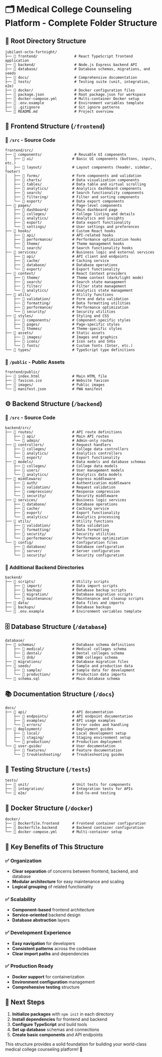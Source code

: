 # 🗂️ **Medical College Counseling Platform - Complete Folder Structure**

## 📁 **Root Directory Structure**

```
jubilant-octo-fortnight/
├── 📁 frontend/                 # React TypeScript frontend application
├── 📁 backend/                  # Node.js Express backend API
├── 📁 database/                 # Database schemas, migrations, and seeds
├── 📁 docs/                     # Comprehensive documentation
├── 📁 tests/                    # Testing suite (unit, integration, e2e)
├── 📁 docker/                   # Docker configuration files
├── 📄 package.json              # Root package.json for workspace
├── 📄 docker-compose.yml        # Multi-container Docker setup
├── 📄 .env.example              # Environment variables template
├── 📄 .gitignore                # Git ignore patterns
└── 📄 README.md                 # Project overview
```

## 🎨 **Frontend Structure (`/frontend`)**

### **📁 `/src` - Source Code**
```
frontend/src/
├── 📁 components/               # Reusable UI components
│   ├── 📁 ui/                  # Basic UI components (buttons, inputs, etc.)
│   ├── 📁 layout/              # Layout components (header, sidebar, footer)
│   ├── 📁 forms/               # Form components and validation
│   ├── 📁 charts/              # Data visualization components
│   ├── 📁 tables/              # Data table and virtual scrolling
│   ├── 📁 analytics/           # Analytics dashboard components
│   ├── 📁 search/              # Search functionality components
│   ├── 📁 filtering/           # Filter and sorting components
│   └── 📁 export/              # Data export components
├── 📁 pages/                   # Page-level components
│   ├── 📁 dashboard/           # Main dashboard page
│   ├── 📁 colleges/            # College listing and details
│   ├── 📁 analytics/           # Analytics and insights
│   ├── 📁 export/              # Data export functionality
│   └── 📁 settings/            # User settings and preferences
├── 📁 hooks/                   # Custom React hooks
│   ├── 📁 api/                 # API-related hooks
│   ├── 📁 performance/         # Performance optimization hooks
│   ├── 📁 theme/               # Theme management hooks
│   └── 📁 search/              # Search functionality hooks
├── 📁 services/                # Business logic and external services
│   ├── 📁 api/                 # API client and endpoints
│   ├── 📁 cache/               # Caching service
│   ├── 📁 database/            # Database operations
│   └── 📁 export/              # Export functionality
├── 📁 context/                 # React Context providers
│   ├── 📁 theme/               # Theme context (dark/light mode)
│   ├── 📁 search/              # Search state management
│   ├── 📁 filter/              # Filter state management
│   └── 📁 analytics/           # Analytics state management
├── 📁 utils/                   # Utility functions
│   ├── 📁 validation/          # Form and data validation
│   ├── 📁 formatting/          # Data formatting utilities
│   ├── 📁 performance/         # Performance optimization
│   └── 📁 security/            # Security utilities
├── 📁 styles/                  # Styling and CSS
│   ├── 📁 components/          # Component-specific styles
│   ├── 📁 pages/               # Page-specific styles
│   └── 📁 themes/              # Theme-specific styles
├── 📁 assets/                  # Static assets
│   ├── 📁 images/              # Images and graphics
│   ├── 📁 icons/               # Icon sets and SVGs
│   └── 📁 fonts/               # Custom fonts (Inter, etc.)
└── 📁 types/                   # TypeScript type definitions
```

### **📁 `/public` - Public Assets**
```
frontend/public/
├── 📄 index.html               # Main HTML file
├── 📄 favicon.ico              # Website favicon
├── 📁 images/                  # Public images
└── 📁 manifest.json            # PWA manifest
```

## ⚙️ **Backend Structure (`/backend`)**

### **📁 `/src` - Source Code**
```
backend/src/
├── 📁 routes/                  # API route definitions
│   ├── 📁 api/                 # Main API routes
│   └── 📁 admin/               # Admin-only routes
├── 📁 controllers/             # Request handlers
│   ├── 📁 colleges/            # College data controllers
│   ├── 📁 analytics/           # Analytics controllers
│   └── 📁 export/              # Export functionality
├── 📁 models/                  # Data models and database schemas
│   ├── 📁 colleges/            # College data models
│   ├── 📁 users/               # User management models
│   └── 📁 analytics/           # Analytics data models
├── 📁 middleware/              # Express middleware
│   ├── 📁 auth/                # Authentication middleware
│   ├── 📁 validation/          # Request validation
│   ├── 📁 compression/         # Response compression
│   └── 📁 security/            # Security middleware
├── 📁 services/                # Business logic services
│   ├── 📁 database/            # Database operations
│   ├── 📁 cache/               # Caching service
│   ├── 📁 export/              # Export functionality
│   └── 📁 analytics/           # Analytics processing
├── 📁 utils/                   # Utility functions
│   ├── 📁 validation/          # Data validation
│   ├── 📁 formatting/          # Data formatting
│   ├── 📁 security/            # Security utilities
│   └── 📁 performance/         # Performance optimization
└── 📁 config/                  # Configuration files
    ├── 📁 database/            # Database configuration
    ├── 📁 server/              # Server configuration
    └── 📁 security/            # Security configuration
```

### **📁 Additional Backend Directories**
```
backend/
├── 📁 scripts/                 # Utility scripts
│   ├── 📁 import/              # Data import scripts
│   ├── 📁 backup/              # Database backup scripts
│   ├── 📁 migration/           # Database migration scripts
│   └── 📁 maintenance/         # Maintenance and cleanup scripts
├── 📁 data/                    # Data files and imports
├── 📁 backups/                 # Database backups
└── 📄 .env.example             # Environment variables template
```

## 🗄️ **Database Structure (`/database`)**

```
database/
├── 📁 schemas/                 # Database schema definitions
│   ├── 📁 medical/             # Medical colleges schema
│   ├── 📁 dental/              # Dental colleges schema
│   └── 📁 dnb/                 # DNB colleges schema
├── 📁 migrations/              # Database migration files
├── 📁 seeds/                   # Sample and production data
│   ├── 📁 sample/              # Sample data for development
│   └── 📁 production/          # Production data imports
└── 📄 schema.sql               # Main database schema
```

## 📚 **Documentation Structure (`/docs`)**

```
docs/
├── 📁 api/                     # API documentation
│   ├── 📁 endpoints/           # API endpoint documentation
│   ├── 📁 examples/            # API usage examples
│   └── 📁 errors/              # Error codes and handling
├── 📁 deployment/              # Deployment guides
│   ├── 📁 local/               # Local development setup
│   ├── 📁 staging/             # Staging environment setup
│   └── 📁 production/          # Production deployment
└── 📁 user-guide/              # User documentation
    ├── 📁 features/            # Feature documentation
    └── 📁 troubleshooting/     # Troubleshooting guides
```

## 🧪 **Testing Structure (`/tests`)**

```
tests/
├── 📁 unit/                    # Unit tests for components
├── 📁 integration/             # Integration tests for APIs
└── 📁 e2e/                     # End-to-end testing
```

## 🐳 **Docker Structure (`/docker`)**

```
docker/
├── 📄 Dockerfile.frontend      # Frontend container configuration
├── 📄 Dockerfile.backend       # Backend container configuration
└── 📄 docker-compose.yml       # Multi-container setup
```

## 🚀 **Key Benefits of This Structure**

### **✅ Organization**
- **Clear separation** of concerns between frontend, backend, and database
- **Modular architecture** for easy maintenance and scaling
- **Logical grouping** of related functionality

### **✅ Scalability**
- **Component-based** frontend architecture
- **Service-oriented** backend design
- **Database abstraction** layers

### **✅ Development Experience**
- **Easy navigation** for developers
- **Consistent patterns** across the codebase
- **Clear import paths** and dependencies

### **✅ Production Ready**
- **Docker support** for containerization
- **Environment configuration** management
- **Comprehensive testing** structure

## 🎯 **Next Steps**

1. **Initialize packages** with `npm init` in each directory
2. **Install dependencies** for frontend and backend
3. **Configure TypeScript** and build tools
4. **Set up database** schemas and connections
5. **Create basic components** and API endpoints

This structure provides a solid foundation for building your world-class medical college counseling platform! 🎉
